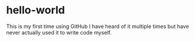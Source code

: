 # hello-world
This is my first time using GitHub
I have heard of it multiple times but have never actually used it to write code myself.

